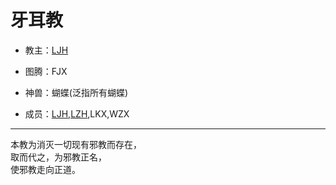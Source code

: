 # 牙耳教

- 教主：[LJH](https://github.com/aso-ljh)

- 图腾：FJX

- 神兽：蝴蝶(泛指所有蝴蝶)

- 成员：[LJH](https://github.com/aso-ljh),[LZH](https://github.com/HPLZH),LKX,WZX

___

本教为消灭一切现有邪教而存在，  
取而代之，为邪教正名，  
使邪教走向正道。
